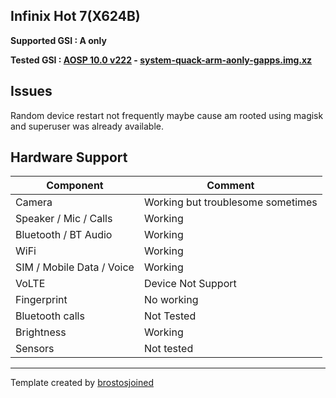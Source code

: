 ## Infinix Hot 7(X624B)

**Supported GSI : A only**

**Tested GSI : [AOSP 10.0 v222](https://github.com/phhusson/treble_experimentations/releases/tag/v222) - [system-quack-arm-aonly-gapps.img.xz](https://github.com/phhusson/treble_experimentations/releases/download/v222/system-quack-arm-aonly-gapps.img.xz)**

## Issues
 Random device restart not frequently maybe cause am rooted using magisk and superuser was already available.

## Hardware Support

| Component                 |      Comment                                              |
|---------------------------|-----------------------------------------------------------|
| Camera                    | Working but troublesome sometimes|
| Speaker / Mic / Calls     | Working  |
| Bluetooth / BT Audio                | Working |
| WiFi                      | Working                                                    |
| SIM / Mobile Data / Voice | Working                                                    |
| VoLTE                     | Device Not Support                                              |
| Fingerprint               | No working                                                   |
| Bluetooth calls           | Not Tested                                               |
| Brightness                | Working |
| Sensors | Not tested |
---
Template created by [brostosjoined](https://github.com/brostosjoined)